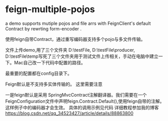 # feign-multiple-pojos
a demo supports mutiple pojos and file arrs with FeignClient's default Contract by rewrting form-encoder .

使用feign自带Contract，通过重写编码器支持多个pojo与多文件传输。

文件上传demo,用了三个文件夹 D:\testFile, D:\testFile\producer, D:\testFile\temp写死了三个文件夹用于测试文件上传相关，手动在电脑中建立一下。Mac自己改一下代码中配置的路径。

最重要的配置都在config目录下。

Feign默认是不支持多实体传输的。
这里需要注意<br>

一是feign默认是采用
SpringMvcContract注解翻译器。我们需要在一个FeignConfiguration文件中声明feign.Contract.Default(),使用feign自带的注解。
这样例子中的编码器才会生效。
具体的调用示例见代码
详细教程参加我的博客 https://blog.csdn.net/qq_34523427/article/details/88863800
